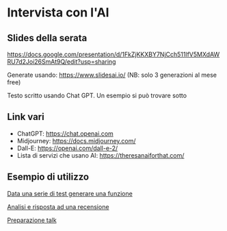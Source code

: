 # Intervista con l'AI

## Slides della serata

<https://docs.google.com/presentation/d/1FkZjKKXBY7NjCch511lfV5MXdAWRU7d2Joi26SmAt9Q/edit?usp=sharing>

Generate usando: <https://www.slidesai.io/> (NB: solo 3 generazioni al mese free)

Testo scritto usando Chat GPT. Un esempio si può trovare sotto


## Link vari

- ChatGPT: <https://chat.openai.com>
- Midjourney: <https://docs.midjourney.com/>
- Dall-E: <https://openai.com/dall-e-2/>
- Lista di servizi che usano AI: <https://theresanaiforthat.com/>


## Esempio di utilizzo

[Data una serie di test generare una funzione](examples/test-to-implementation)

[Analisi e risposta ad una recensione](examples/reply-product-review/review.md)

[Preparazione talk](examples/talk/talk.md)
